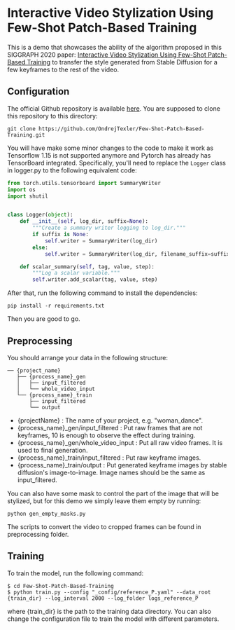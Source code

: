# Interactive Video Stylization Using Few-Shot Patch-Based Training

This is a demo that showcases the ability of the algorithm proposed in 
this SIGGRAPH 2020 paper: [Interactive Video Stylization Using Few-Shot Patch-Based Training](https://ondrejtexler.github.io/res/Texler20-SIG_patch-based_training_main.pdf)
to transfer the style generated from Stable Diffusion for a few keyframes to the rest of the video.

## Configuration
The official Github repository is available [here](https://github.com/OndrejTexler/Few-Shot-Patch-Based-Training).
You are supposed to clone this repository to this directory:
```shell
git clone https://github.com/OndrejTexler/Few-Shot-Patch-Based-Training.git
```

You will have make some minor changes to the code to make it work as Tensorflow 1.15 is not supported anymore
and Pytorch has already has TensorBoard integrated. Specifically, you'll need to replace the `Logger` class in logger.py
to the following equivalent code:
```python
from torch.utils.tensorboard import SummaryWriter
import os
import shutil


class Logger(object):
    def __init__(self, log_dir, suffix=None):
        """Create a summary writer logging to log_dir."""
        if suffix is None:
            self.writer = SummaryWriter(log_dir)
        else:
            self.writer = SummaryWriter(log_dir, filename_suffix=suffix)

    def scalar_summary(self, tag, value, step):
        """Log a scalar variable."""
        self.writer.add_scalar(tag, value, step)
```
After that, run the following command to install the dependencies:
```shell
pip install -r requirements.txt
```
Then you are good to go.

## Preprocessing

You should arrange your data in the following structure:
```
── {project_name}
   ├── {process_name}_gen
   │   ├── input_filtered
   │   └── whole_video_input
   └── {process_name}_train
       ├── input_filtered
       └── output
```

* {projectName} : The name of your project, e.g. "woman_dance".
* {process_name}_gen/input_filtered : Put raw frames that are not keyframes, 10 is enough to observe the effect during training.
* {process_name}_gen/whole_video_input : Put all raw video frames. It is used to final generation.
* {process_name}_train/input_filtered : Put raw keyframe images.
* {process_name}_train/output : Put generated keyframe images by stable diffusion's image-to-image. Image names should be the same as input_filtered.

You can also have some mask to control the part of the image that will be stylized, but for this demo we simply leave them empty by running:
```shell
python gen_empty_masks.py
```
The scripts to convert the video to cropped frames can be found in preprocessing folder.

## Training

To train the model, run the following command:
```shell
$ cd Few-Shot-Patch-Based-Training
$ python train.py --config "_config/reference_P.yaml" --data_root {train_dir} --log_interval 2000 --log_folder logs_reference_P
```
where {train_dir} is the path to the training data directory. You can also change the configuration file to train the model with different parameters.
